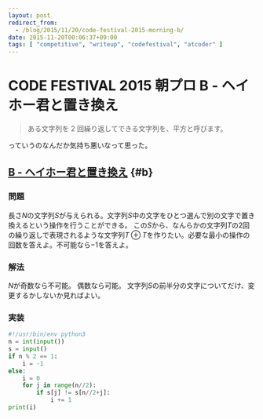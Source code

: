```yaml
---
layout: post
redirect_from:
  - /blog/2015/11/20/code-festival-2015-morning-b/
date: 2015-11-20T00:06:37+09:00
tags: [ "competitive", "writeup", "codefestival", "atcoder" ]
---
```


# CODE FESTIVAL 2015 朝プロ B - ヘイホー君と置き換え

>   ある文字列を 2 回繰り返してできる文字列を、平方と呼びます。

っていうのなんだか気持ち悪いなって思った。

<!-- more -->

## [B - ヘイホー君と置き換え](https://beta.atcoder.jp/contests/code-festival-2015-morning-easy/tasks/cf_2015_morning_easy_b) {#b}

### 問題

長さ$N$の文字列$S$が与えられる。文字列$S$中の文字をひとつ選んで別の文字で置き換えるという操作を行うことができる。
この$S$から、なんらかの文字列$T$の2回の繰り返しで表現されるような文字列$T \oplus T$を作りたい。必要な最小の操作の回数を答えよ。不可能なら$-1$を答えよ。

### 解法

$N$が奇数なら不可能。
偶数なら可能。
文字列$S$の前半分の文字についてだけ、変更するかしないか見ればよい。

### 実装

``` python
#!/usr/bin/env python3
n = int(input())
s = input()
if n % 2 == 1:
    i = -1
else:
    i = 0
    for j in range(n//2):
        if s[j] != s[n//2+j]:
            i += 1
print(i)
```
